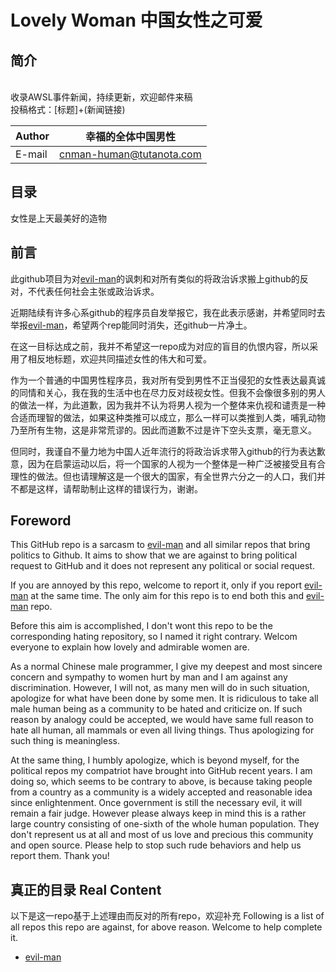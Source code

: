 # Lovely Woman 中国女性之可爱

## 简介

<br>收录AWSL事件新闻，持续更新，欢迎邮件来稿<br>
投稿格式：[标题]+(新闻链接)<br>

|Author|幸福的全体中国男性|
|---|---
|E-mail|cnman-human@tutanota.com

## 目录

女性是上天最美好的造物

## 前言

此github项目为对[evil-man](https://github.com/CNwoman-bot/evil-man)的讽刺和对所有类似的将政治诉求搬上github的反对，不代表任何社会主张或政治诉求。

近期陆续有许多心系github的程序员自发举报它，我在此表示感谢，并希望同时去举报[evil-man](https://github.com/CNwoman-bot/evil-man)，希望两个rep能同时消失，还github一片净土。

在这一目标达成之前，我并不希望这一repo成为对应的盲目的仇恨内容，所以采用了相反地标题，欢迎共同描述女性的伟大和可爱。

作为一个普通的中国男性程序员，我对所有受到男性不正当侵犯的女性表达最真诚的同情和关心，我在我的生活中也在尽力反对歧视女性。但我不会像很多别的男人的做法一样，为此道歉，因为我并不认为将男人视为一个整体来仇视和谴责是一种合适而理智的做法，如果这种类推可以成立，那么一样可以类推到人类，哺乳动物乃至所有生物，这是非常荒谬的。因此而道歉不过是许下空头支票，毫无意义。

但同时，我谨自不量力地为中国人近年流行的将政治诉求带入github的行为表达歉意，因为在启蒙运动以后，将一个国家的人视为一个整体是一种广泛被接受且有合理性的做法。但也请理解这是一个很大的国家，有全世界六分之一的人口，我们并不都是这样，请帮助制止这样的错误行为，谢谢。

## Foreword

This GitHub repo is a sarcasm to [evil-man](https://github.com/CNwoman-bot/evil-man) and all similar repos that bring politics to Github. It aims to show that we are against to bring political request to GitHub and it does not represent any political or social request.

If you are annoyed by this repo, welcome to report it, only if you report [evil-man](https://github.com/CNwoman-bot/evil-man) at the same time. The only aim for this repo is to end both this and [evil-man](https://github.com/CNwoman-bot/evil-man) repo.

Before this aim is accomplished, I don't wont this repo to be the corresponding hating repository, so I named it right contrary. Welcom everyone to explain how lovely and admirable women are.

As a normal Chinese male programmer, I give my deepest and most sincere concern and sympathy to women hurt by man and I am against any discrimination. However, I will not, as many men will do in such situation, apologize for what have been done by some men. It is ridiculous to take all male human being as a community to be hated and criticize on. If such reason by analogy could be accepted,  we would have same full reason to hate all human, all mammals or even all living things. Thus apologizing for such thing is meaningless.

At the same thing, I humbly apologize, which is beyond myself, for the political repos my compatriot have brought into GitHub recent years. I am doing so, which seems to be contrary to above, is because taking people from a country as a community is a widely accepted and reasonable idea since enlightenment. Once government is still the necessary evil, it will remain a fair judge. However please always keep in mind this is a rather large country consisting of one-sixth of the whole human population. They don't represent us at all and most of us love and precious this community and open source. Please help to stop such rude behaviors and help us report them. Thank you!

## 真正的目录 Real Content
以下是这一repo基于上述理由而反对的所有repo，欢迎补充
Following is a list of all repos this repo are against, for above reason. Welcome to help complete it.
- [evil-man](https://github.com/CNwoman-bot/evil-man)
